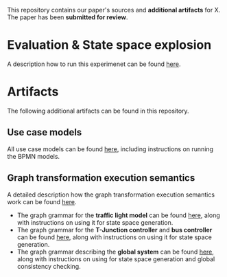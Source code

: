 This repository contains our paper's sources and **additional artifacts** for X. The paper has been **submitted for review**.

# Evaluation & State space explosion

A description how to run this experimenet can be found [here](./artifacts/maude/README.md).


# Artifacts
The following additional artifacts can be found in this repository.
## Use case models

All use case models can be found [here](./artifacts/use_case/README.md), including instructions on running the BPMN models.

## Graph transformation execution semantics
A detailed description how the graph transformation execution semantics work can be found [here](./artifacts/Graph_transformation_execution_semantics.pdf).

- The graph grammar for the **traffic light model** can be found [here](./artifacts/graphGrammars/trafficLight.gps/README.md), along with instructions on using it for state space generation.
- The graph grammar for the **T-Junction controller** and **bus controller** can be found [here](./artifacts/graphGrammars/T-Junction.gps/README.md), along with instructions on using it for state space generation.
- The graph grammar describing the **global system** can be found [here](./artifacts/graphGrammars/global.gps/README.md), along with instructions on using for state space generation and global consistency checking.
